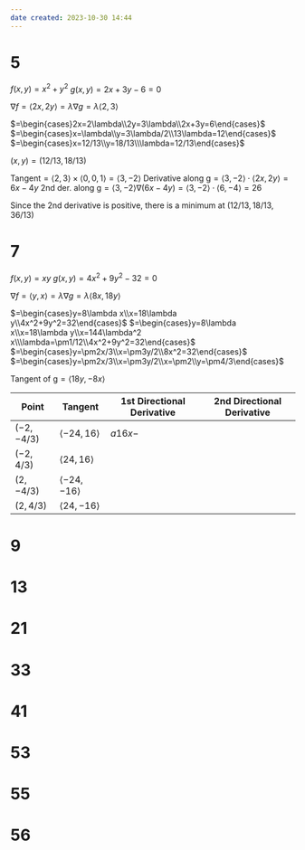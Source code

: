 ```yaml
---
date created: 2023-10-30 14:44
---
```


# 5

$f(x,y)=x^2+y^2$
$g(x,y)=2x+3y-6=0$

$\nabla f=\langle 2x,2y\rangle=\lambda\nabla g=\lambda\langle2,3\rangle$

$=\begin{cases}2x=2\lambda\\2y=3\lambda\\2x+3y=6\end{cases}$
$=\begin{cases}x=\lambda\\y=3\lambda/2\\13\lambda=12\end{cases}$
$=\begin{cases}x=12/13\\y=18/13\\\lambda=12/13\end{cases}$

$(x,y)=(12/13,18/13)$

$\text{Tangent}=\langle2,3\rangle\times\langle0,0,1\rangle=\langle3,-2\rangle$
$\text{Derivative along g}=\langle3,-2\rangle\cdot\langle2x,2y\rangle=6x-4y$
$\text{2nd der. along g}=\langle3,-2\rangle\nabla (6x-4y)=\langle3,-2\rangle\cdot\langle6,-4\rangle=26$

Since the 2nd derivative is positive, there is a minimum at $(12/13,18/13,36/13)$

# 7

$f(x,y)=xy$
$g(x,y)=4x^2+9y^2-32=0$

$\nabla f=\langle y,x\rangle=\lambda\nabla g=\lambda\langle8x,18y\rangle$

$=\begin{cases}y=8\lambda x\\x=18\lambda y\\4x^2+9y^2=32\end{cases}$
$=\begin{cases}y=8\lambda x\\x=18\lambda y\\x=144\lambda^2 x\\\lambda=\pm1/12\\4x^2+9y^2=32\end{cases}$
$=\begin{cases}y=\pm2x/3\\x=\pm3y/2\\8x^2=32\end{cases}$
$=\begin{cases}y=\pm2x/3\\x=\pm3y/2\\x=\pm2\\y=\pm4/3\end{cases}$

$\text{Tangent of g}=\langle18y,-8x\rangle$

| Point       | Tangent                 | 1st Directional Derivative | 2nd Directional Derivative |
| ----------- | ----------------------- | -------------------------- | -------------------------- |
| $(-2,-4/3)$ | $\langle-24,16\rangle$  | $a16x-$                           |                            |
| $(-2,4/3)$  | $\langle24,16\rangle$   |                            |                            |
| $(2,-4/3)$  | $\langle-24,-16\rangle$ |                            |                            |
| $(2,4/3)$   | $\langle24,-16\rangle$  |                            |                            |

# 9

# 13

# 21

# 33

# 41

# 53

# 55

# 56
